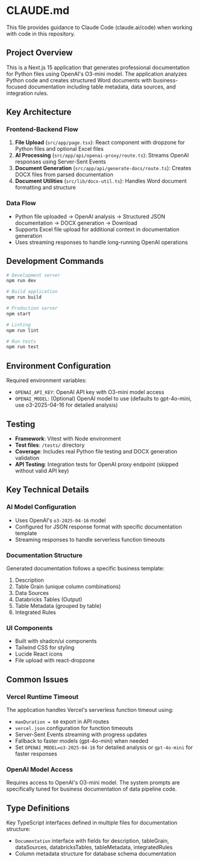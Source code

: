 # CLAUDE.md

This file provides guidance to Claude Code (claude.ai/code) when working with code in this repository.

## Project Overview

This is a Next.js 15 application that generates professional documentation for Python files using OpenAI's O3-mini model. The application analyzes Python code and creates structured Word documents with business-focused documentation including table metadata, data sources, and integration rules.

## Key Architecture

### Frontend-Backend Flow
1. **File Upload** (`src/app/page.tsx`): React component with dropzone for Python files and optional Excel files
2. **AI Processing** (`src/app/api/openai-proxy/route.ts`): Streams OpenAI responses using Server-Sent Events
3. **Document Generation** (`src/app/api/generate-docs/route.ts`): Creates DOCX files from parsed documentation
4. **Document Utilities** (`src/lib/docx-util.ts`): Handles Word document formatting and structure

### Data Flow
- Python file uploaded → OpenAI analysis → Structured JSON documentation → DOCX generation → Download
- Supports Excel file upload for additional context in documentation generation
- Uses streaming responses to handle long-running OpenAI operations

## Development Commands

```bash
# Development server
npm run dev

# Build application
npm run build

# Production server
npm start

# Linting
npm run lint

# Run tests
npm run test
```

## Environment Configuration

Required environment variables:
- `OPENAI_API_KEY`: OpenAI API key with O3-mini model access
- `OPENAI_MODEL`: (Optional) OpenAI model to use (defaults to gpt-4o-mini, use o3-2025-04-16 for detailed analysis)

## Testing

- **Framework**: Vitest with Node environment
- **Test files**: `/tests/` directory
- **Coverage**: Includes real Python file testing and DOCX generation validation
- **API Testing**: Integration tests for OpenAI proxy endpoint (skipped without valid API key)

## Key Technical Details

### AI Model Configuration
- Uses OpenAI's `o3-2025-04-16` model
- Configured for JSON response format with specific documentation template
- Streaming responses to handle serverless function timeouts

### Documentation Structure
Generated documentation follows a specific business template:
1. Description
2. Table Grain (unique column combinations)
3. Data Sources
4. Databricks Tables (Output)
5. Table Metadata (grouped by table)
6. Integrated Rules

### UI Components
- Built with shadcn/ui components
- Tailwind CSS for styling
- Lucide React icons
- File upload with react-dropzone

## Common Issues

### Vercel Runtime Timeout
The application handles Vercel's serverless function timeout using:
- `maxDuration = 60` export in API routes
- `vercel.json` configuration for function timeouts
- Server-Sent Events streaming with progress updates
- Fallback to faster models (gpt-4o-mini) when needed
- Set `OPENAI_MODEL=o3-2025-04-16` for detailed analysis or `gpt-4o-mini` for faster responses

### OpenAI Model Access
Requires access to OpenAI's O3-mini model. The system prompts are specifically tuned for business documentation of data pipeline code.

## Type Definitions

Key TypeScript interfaces defined in multiple files for documentation structure:
- `Documentation` interface with fields for description, tableGrain, dataSources, databricksTables, tableMetadata, integratedRules
- Column metadata structure for database schema documentation